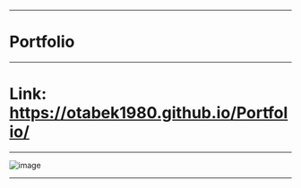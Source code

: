 ------------------------------------------------------------------------------
# Portfolio

------------------------------------------------------------------------------

# Link: https://otabek1980.github.io/Portfolio/

------------------------------------------------------------------------------

![image](https://github.com/user-attachments/assets/3fb162ec-1a33-476f-83ad-a10ab7ec40e4)

------------------------------------------------------------------------------
